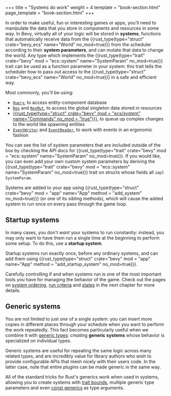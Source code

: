 +++
title = "Systems do work"
weight = 4
template = "book-section.html"
page_template = "book-section.html"
+++

In order to make useful, fun or interesting games or apps, you'll need to manipulate the data that you store in components and resources in some way.
In Bevy, virtually all of your logic will be stored in **systems**, functions that automatically receive data from the {{rust_type(type="struct" crate="bevy_ecs" name="World" no_mod=true)}} from the scheduler according to their **system parameters**, and can mutate that data to change the world.
Any type which implements the {{rust_type(type="trait" crate="bevy" mod = "ecs::system" name="SystemParam" no_mod=true)}} trait can be used as a function parameter in your system: this trait tells the scheduler how to pass out access to the {{rust_type(type="struct" crate="bevy_ecs" name="World" no_mod=true)}} in a safe and efficient way.

Most commonly, you'll be using:

- [`Query`](https://docs.rs/bevy/latest/bevy/ecs/system/struct.Query.html), to access entity-component database
- [`Res`](https://docs.rs/bevy/latest/bevy/ecs/system/struct.Res.html) and [`ResMut`](https://docs.rs/bevy/latest/bevy/ecs/system/struct.ResMut.html), to access the global singleton data stored in resources
- [{{rust_type(type="struct" crate="bevy" mod = "ecs/system" name="Commands" no_mod = "true")}}](https://docs.rs/bevy/latest/bevy/ecs/system/struct.Commands.html), to queue up complex changes to the world like spawning entities
- [`EventWriter`](https://docs.rs/bevy/latest/bevy/app/struct.EventWriter.html) and [`EventReader`](https://docs.rs/bevy/latest/bevy/app/struct.EventReader.html), to work with events in an ergonomic fashion

You can see the list of system parameters that are included outside of the box by checking the API docs for {{rust_type(type="trait" crate="bevy" mod = "ecs::system" name="SystemParam" no_mod=true)}}.
If you would like, you can even add your own custom system parameters by deriving the {{rust_type(type="trait" crate="bevy" mod = "ecs::system" name="SystemParam" no_mod=true)}} trait on structs whose fields all `impl SystemParam`.

Systems are added to your app using {{rust_type(type="struct" crate="bevy" mod = "app" name="App" method = "add_system" no_mod=true)}} (or one of its sibling methods), which will cause the added system to run once on every pass through the game loop.

## Startup systems

In many cases, you don't *want* your systems to run constantly: instead, you may only want to have them run a single time at the beginning to perform some setup.
To do this, use a **startup system**.

Startup systems run exactly once, before any ordinary systems, and can add them using {{rust_type(type="struct" crate="bevy" mod = "app" name="App" method = "add_startup_system" no_mod=true)}}.

Carefully controlling if and when systems run is one of the most important tools you have for managing the behavior of the game.
Check out the pages on [system ordering](../../game-logic/system-ordering/_index.md), [run criteria](../../game-logic/run-criteria/_index.md) and [states](../../game-logic/states/_index.md) in the next chapter for more details.

## Generic systems

You are not limited to just *one* of a single system: you can insert more copies in different places through your schedule when you want to perform the work repeatedly.
This fact becomes particularly useful when we combine it with [generic types](https://doc.rust-lang.org/book/ch10-01-syntax.html): creating **generic systems** whose behavior is specialized on individual types.

Generic systems are useful for repeating the same logic across many related types, and are incredibly value for library authors who wish to provide configurable APIs that mesh nicely with their users code.
In the latter case, note that entire *plugins* can be made generic in the same way.

All of the standard tricks for Rust's generics work when used in systems, allowing you to create systems with [trait bounds](https://doc.rust-lang.org/book/ch10-02-traits.html#trait-bound-syntax), multiple generic type parameters and even [const generics](https://blog.rust-lang.org/2021/02/26/const-generics-mvp-beta.html) as type arguments.

